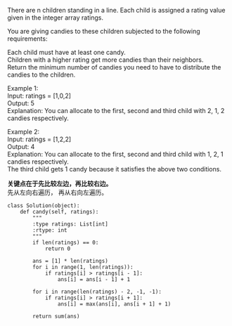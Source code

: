 There are n children standing in a line. Each child is assigned a rating value given in the integer array ratings.  

You are giving candies to these children subjected to the following requirements:  

Each child must have at least one candy.  
Children with a higher rating get more candies than their neighbors.  
Return the minimum number of candies you need to have to distribute the candies to the children.  

 

Example 1:  
Input: ratings = [1,0,2]  
Output: 5  
Explanation: You can allocate to the first, second and third child with 2, 1, 2 candies respectively.  

Example 2:  
Input: ratings = [1,2,2]  
Output: 4  
Explanation: You can allocate to the first, second and third child with 1, 2, 1 candies respectively.  
The third child gets 1 candy because it satisfies the above two conditions.  

**关键点在于先比较左边，再比较右边。**  
先从左向右遍历， 再从右向左遍历。


```
class Solution(object):
    def candy(self, ratings):
        """
        :type ratings: List[int]
        :rtype: int
        """
        if len(ratings) == 0:
            return 0

        ans = [1] * len(ratings)
        for i in range(1, len(ratings)):
            if ratings[i] > ratings[i - 1]:
                ans[i] = ans[i - 1] + 1

        for i in range(len(ratings) - 2, -1, -1):
            if ratings[i] > ratings[i + 1]:
                ans[i] = max(ans[i], ans[i + 1] + 1)
        
        return sum(ans)
```
